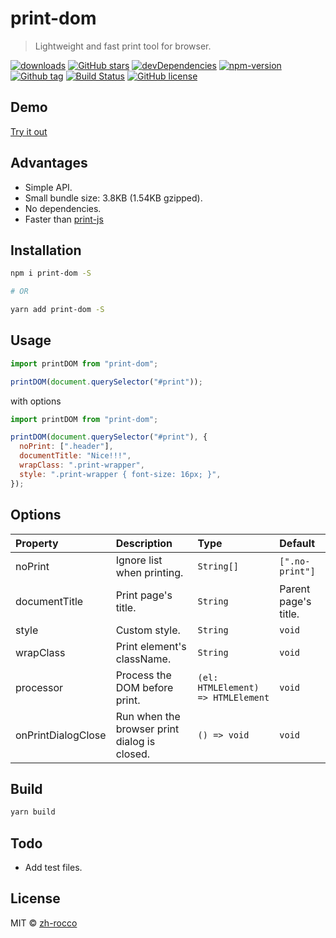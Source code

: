 # print-dom

> Lightweight and fast print tool for browser.

[![downloads](https://img.shields.io/npm/dt/print-dom.svg)](http://npm-stats.com/~packages/print-dom)
[![GitHub stars](https://img.shields.io/github/stars/zh-rocco/print-dom.svg)](https://github.com/zh-rocco/print-dom/stargazers)
[![devDependencies](https://img.shields.io/david/dev/zh-rocco/print-dom.svg)](https://david-dm.org/zh-rocco/print-dom?type=dev)
[![npm-version](https://img.shields.io/npm/v/print-dom.svg?maxAge=3600)](https://www.npmjs.com/package/print-dom)
[![Github tag](https://img.shields.io/github/tag/zh-rocco/print-dom.svg?maxAge=3600)](https://github.com/zh-rocco/print-dom/)
[![Build Status](https://travis-ci.org/zh-rocco/print-dom.svg?branch=master)](https://travis-ci.org/zh-rocco/print-dom)
[![GitHub license](https://img.shields.io/github/license/zh-rocco/print-dom.svg)](https://github.com/zh-rocco/print-dom/blob/master/LICENSE)

## Demo

[Try it out](https://zh-rocco.github.io/print-dom/)

## Advantages

- Simple API.
- Small bundle size: 3.8KB (1.54KB gzipped).
- No dependencies.
- Faster than [print-js](https://github.com/crabbly/Print.js/)

## Installation

```bash
npm i print-dom -S

# OR

yarn add print-dom -S
```

## Usage

```js
import printDOM from "print-dom";

printDOM(document.querySelector("#print"));
```

with options

```js
import printDOM from "print-dom";

printDOM(document.querySelector("#print"), {
  noPrint: [".header"],
  documentTitle: "Nice!!!",
  wrapClass: ".print-wrapper",
  style: ".print-wrapper { font-size: 16px; }",
});
```

## Options

| Property           | Description                                  | Type                               | Default              |
| :----------------- | :------------------------------------------- | :--------------------------------- | :------------------- |
| noPrint            | Ignore list when printing.                   | `String[]`                         | `[".no-print"]`      |
| documentTitle      | Print page's title.                          | `String`                           | Parent page's title. |
| style              | Custom style.                                | `String`                           | `void`               |
| wrapClass          | Print element's className.                   | `String`                           | `void`               |
| processor          | Process the DOM before print.                | `(el: HTMLElement) => HTMLElement` | `void`               |
| onPrintDialogClose | Run when the browser print dialog is closed. | `() => void`                       | `void`               |

## Build

```bash
yarn build
```

## Todo

- Add test files.

## License

MIT © [zh-rocco](https://github.com/zh-rocco)
